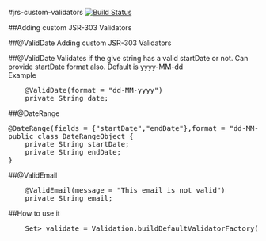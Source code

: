 #jrs-custom-validators
[![Build Status](https://travis-ci.org/rrajendran/jsr-custom-validators.svg)](https://travis-ci.org/rrajendran/jsr-custom-validators)

##Adding custom JSR-303 Validators


##@ValidDate
Adding custom JSR-303 Validators


##@ValidDate
Validates if the give string has a valid startDate or not. Can provide startDate format also. Default is yyyy-MM-dd
<br />
Example
<pre>
    @ValidDate(format = "dd-MM-yyyy")
    private String date;
</pre>


##@DateRange
<pre>
@DateRange(fields = {"startDate","endDate"},format = "dd-MM-yyyy", message = "Given dates are not in valid range")
public class DateRangeObject {
    private String startDate;
    private String endDate;
}
</pre>

##@ValidEmail
<pre>
    @ValidEmail(message = "This email is not valid")
    private String email;
</pre> 
##How to use it
<pre>
    Set<ConstraintViolation<DateRangeObject>> validate = Validation.buildDefaultValidatorFactory().getValidator().validate(dateObject);
</pre>